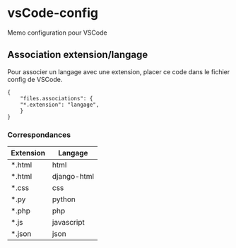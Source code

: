 # vsCode-config
Memo configuration pour VSCode

## Association extension/langage
Pour associer un langage avec une extension, placer ce code dans le fichier config de VSCode.

    {
        "files.associations": {
        "*.extension": "langage",
        }
    }
    
### Correspondances
|Extension|   Langage   |
|---------|-------------|
|  *.html |    html     |
|  *.html | django-html |
|  *.css  |     css     |
|  *.py   |    python   |
|  *.php  |     php     |
|  *.js   | javascript  |
|  *.json |    json     |
